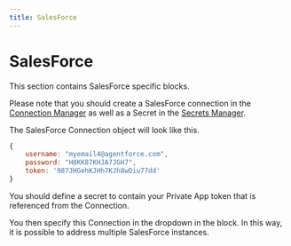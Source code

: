 ```yaml
---
title: SalesForce
---
```


# SalesForce
This section contains SalesForce specific blocks.

Please note that you should create a SalesForce connection in the [Connection Manager](/user-guide/connections/Connections)
as well as a Secret in the [Secrets Manager](/user-guide/secrets/Secrets).

The SalesForce Connection object will look like this.

```javascript
{
    username: "myemail4@agentforce.com",
    password: "H8KK87KHJA7JGH7",
    token: '987JHGehKJHh7KJh8wOiu77dd'
}
```

You should define a secret to contain your Private App token that is referenced from the Connection.

You then specify this Connection in the dropdown in the block.
In this way, it is possible to address multiple SalesForce instances.
